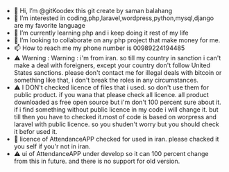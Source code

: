- 👋 Hi, I’m @gitKoodex this git create by saman balahang
- 👀 I’m interested in coding,php,laravel,wordpress,python,mysql,django are my favorite language
- 🌱 I’m currently learning php and i keep doing it rest of my life
- 💞️ I’m looking to collaborate on any php project that make money for me.
- 📫 How to reach me my phone number is 00989224194485
- ⚠️ Warning : Warning : i'm from iran. so till my country in sanction i can't make a deal with foreigners, except your country don't follow United States sanctions.
please don't contact me for illegal deals with bitcoin or something like that, i don't break the roles in any circumstances.
- ⚠️ I DON't checked licence of files that i used. so don't use them for public product. if you wana that please check all licence.
all product downloaded as free open source but i'm don't 100 percent sure about it. if i find something without public licence in my code i will change it. but till then you have to checked it.most of code is based on worpress and laravel with public licence. so you shuden't worry but you should check it befor used it.  
- 👋 licence of AttendanceAPP checked for used in iran. please chacked it you self if you'r not in iran.
- ⚠️ ui of AttendanceAPP under develop so it can 100 percent change from this in future. and there is no support for old version.
<!---
gitKoodex/gitKoodex is a ✨ special ✨ repository because its `README.md` (this file) appears on your GitHub profile.
You can click the Preview link to take a look at your changes.
--->
